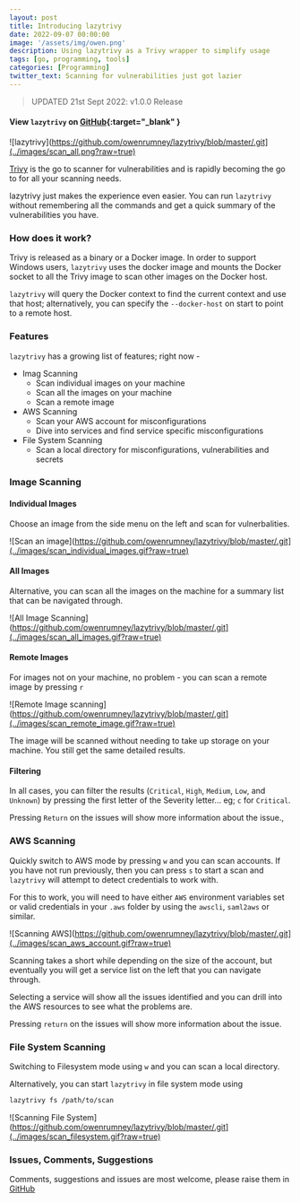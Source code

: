 ```yaml
---
layout: post
title: Introducing lazytrivy
date: 2022-09-07 00:00:00
image: '/assets/img/owen.png'
description: Using lazytrivy as a Trivy wrapper to simplify usage
tags: [go, programming, tools]
categories: [Programming]
twitter_text: Scanning for vulnerabilities just got lazier
---
```


> UPDATED 21st Sept 2022: v1.0.0 Release

#### View `lazytrivy` on [GitHub](https://github.com/owenrumney/lazytrivy){:target="_blank" }

![lazytrivy](https://github.com/owenrumney/lazytrivy/blob/master/.git](../images/scan_all.png?raw=true)

[Trivy](https://trivy.dev) is the go to scanner for vulnerabilities and is rapidly becoming the go to for all your scanning needs.

lazytrivy just makes the experience even easier. You can run `lazytrivy` without remembering all the commands and get a quick summary of the vulnerabilities you have.

### How does it work?

Trivy is released as a binary or a Docker image. In order to support Windows users, `lazytrivy` uses the docker image and mounts the Docker socket to all the Trivy image to scan other images on the Docker host.

`lazytrivy` will query the Docker context to find the current context and use that host; alternatively, you can specify the `--docker-host` on start to point to a remote host.

### Features

`lazytrivy` has a growing list of features; right now -

- Imag Scanning
  - Scan individual images on your machine
  - Scan all the images on your machine
  - Scan a remote image
- AWS Scanning
  - Scan your AWS account for misconfigurations
  - Dive into services and find service specific misconfigurations
- File System Scanning
  - Scan a local directory for misconfigurations, vulnerabilities and secrets

### Image Scanning

#### Individual Images

Choose an image from the side menu on the left and scan for vulnerbalities. 

![Scan an image](https://github.com/owenrumney/lazytrivy/blob/master/.git](../images/scan_individual_images.gif?raw=true)


#### All Images

Alternative, you can scan all the images on the machine for a summary list that can be navigated through.

![All Image Scanning](https://github.com/owenrumney/lazytrivy/blob/master/.git](../images/scan_all_images.gif?raw=true)


#### Remote Images

For images not on your machine, no problem - you can scan a remote image by pressing `r`

![Remote Image scanning](https://github.com/owenrumney/lazytrivy/blob/master/.git](../images/scan_remote_image.gif?raw=true)

The image will be scanned without needing to take up storage on your machine. You still get the same detailed results.

#### Filtering 

In all cases, you can filter the results (`Critical`, `High`, `Medium`, `Low`, and `Unknown`) by pressing the first letter of the Severity letter... eg; `c` for `Critical`.

Pressing `Return` on the issues will show more information about the issue.,

### AWS Scanning

Quickly switch to AWS mode by pressing `w` and you can scan accounts. If you have not run previously, then you can press `s` to start a scan and `lazytrivy` will attempt to detect credentials to work with.

For this to work, you will need to have either `AWS` environment variables set or valid credentials in your `.aws` folder by using the `awscli`, `saml2aws` or similar.

![Scanning AWS](https://github.com/owenrumney/lazytrivy/blob/master/.git](../images/scan_aws_account.gif?raw=true)

Scanning takes a short while depending on the size of the account, but eventually you will get a service list on the left that you can navigate through.

Selecting a service will show all the issues identified and you can drill into the AWS resources to see what the problems are.

Pressing `return` on the issues will show more information about the issue.

### File System Scanning

Switching to Filesystem mode using `w` and you can scan a local directory. 

Alternatively, you can start `lazytrivy` in file system mode using

```bash
lazytrivy fs /path/to/scan
```

![Scanning File System](https://github.com/owenrumney/lazytrivy/blob/master/.git](../images/scan_filesystem.gif?raw=true)


### Issues, Comments, Suggestions

Comments, suggestions and issues are most welcome, please raise them in [GitHub](https://github.com/owenrumney/lazytrivy/issues)






